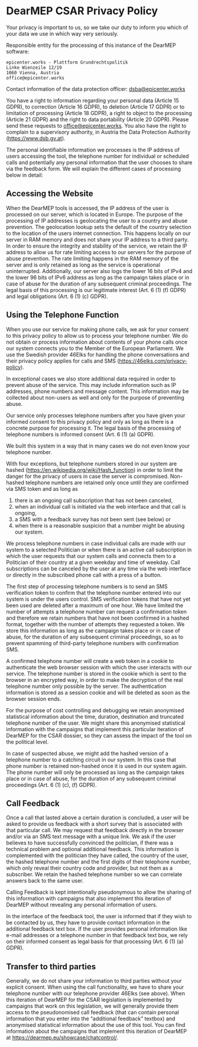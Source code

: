 <!--
SPDX-FileCopyrightText: © 2023 Hugo Peixoto
SPDX-FileCopyrightText: © 2023 Thomas Lohninger
SPDX-FileCopyrightText: © 2023 Tim Weber

SPDX-License-Identifier: AGPL-3.0-or-later
-->

# DearMEP CSAR Privacy Policy

Your privacy is important to us, so we take our duty to inform you which of your data we use in which way very seriously.

Responsible entity for the processing of this instance of the DearMEP software:

```
epicenter.works - Plattform Grundrechtspolitik
Linke Wienzeile 12/19
1060 Vienna, Austria
office@epicenter.works
```

Contact information of the data protection officer: <dsba@epicenter.works>

You have a right to information regarding your personal data (Article 15 GDPR), to correction (Article 16 GDPR), to deletion (Article 17 GDPR) or to limitation of processing (Article 18 GDPR), a right to object to the processing (Article 21 GDPR) and the right to data portability (Article 20 GDPR).
Please send these requests to <office@epicenter.works>.
You also have the right to complain to a supervisory authority, in Austria the Data Protection Authority (<https://www.dsb.gv.at>).

The personal identifiable information we processes is the IP address of users accessing the tool, the telephone number for individual or scheduled calls and potentially any personal information that the user chooses to share via the feedback form.
We will explain the different cases of processing below in detail:

## Accessing the Website

When the DearMEP tools is accessed, the IP address of the user is processed on our server, which is located in Europe.
The purpose of the processing of IP addresses is geolocating the user to a country and abuse prevention.
The geolocation lookup sets the default of the country selection to the location of the users internet connection.
This happens locally on our server in RAM memory and does not share your IP address to a third party.
In order to ensure the integrity and stability of the service, we retain the IP address to allow us for rate limiting access to our servers for the purpose of abuse prevention.
The rate limiting happens in the RAM memory of the server and is only retained as long as the service is operational uninterrupted.
Additionally, our server also logs the lower 16 bits of IPv4 and the lower 96 bits of IPv6 address as long as the campaign takes place or in case of abuse for the duration of any subsequent criminal proceedings.
The legal basis of this processing is our legitimate interest (Art. 6 (1) (f) GDPR) and legal obligations (Art. 6 (1) (c) GDPR).

## Using the Telephone Function

When you use our service for making phone calls, we ask for your consent to this privacy policy to allow us to process your telephone number.
We do not obtain or process information about contents of your phone calls once our system connects you to the Member of the European Parliament.
We use the Swedish provider 46Elks for handling the phone conversations and their privacy policy applies for calls and SMS (<https://46elks.com/privacy-policy>).

In exceptional cases we also store additional data required in order to prevent abuse of the service.
This may include information such as IP addresses, phone numbers and message content.
This information may be collected about non-users as well and only for the purpose of preventing abuse.

Our service only processes telephone numbers after you have given your informed consent to this privacy policy and only as long as there is a concrete purpose for processing it.
The legal basis of the processing of telephone numbers is informed consent (Art. 6 (1) (a) GDPR).

We built this system in a way that in many cases we do not even know your telephone number.

With four exceptions, but telephone numbers stored in our system are hashed (<https://en.wikipedia.org/wiki/Hash_function>) in order to limit the danger for the privacy of users in case the server is compromised.
Non-hashed telephone numbers are retained only once until they are confirmed via SMS token and as long as
1) there is an ongoing call subscription that has not been canceled,
2) when an individual call is initiated via the web interface and that call is ongoing,
3) a SMS with a feedback survey has not been sent (see below) or
4) when there is a reasonable suspicion that a number might be abusing our system.

We process telephone numbers in case individual calls are made with our system to a selected Politician or when there is an active call subscription in which the user requests that our system calls and connects them to a Politician of their country at a given weekday and time of weekday.
Call subscriptions can be canceled by the user at any time via the web interface or directly in the subscribed phone call with a press of a button.

The first step of processing telephone numbers is to send an SMS verification token to confirm that the telephone number entered into our system is under the users control.
SMS verification tokens that have not yet been used are deleted after a maximum of one hour.
We have limited the number of attempts a telephone number can request a confirmation token and therefore we retain numbers that have not been confirmed in a hashed format, together with the number of attempts they requested a token.
We store this information as long as the campaign takes place or in case of abuse, for the duration of any subsequent criminal proceedings, so as to prevent spamming of third-party telephone numbers with confirmation SMS.

A confirmed telephone number will create a web token in a cookie to authenticate the web browser session with which the user interacts with our service.
The telephone number is stored in the cookie which is sent to the browser in an encrypted way, in order to make the decryption of the real telephone number only possible by the server.
The authentication information is stored as a session cookie and will be deleted as soon as the browser session ends.

For the purpose of cost controlling and debugging we retain anonymised statistical information about the time, duration, destination and truncated telephone number of the user.
We might share this anonymised statistical information with the campaigns that implement this particular iteration of DearMEP for the CSAR dossier, so they can assess the impact of the tool on the political level.

In case of suspected abuse, we might add the hashed version of a telephone number to a catching circuit in our system.
In this case that phone number is retained non-hashed once it is used in our system again.
The phone number will only be processed as long as the campaign takes place or in case of abuse, for the duration of any subsequent criminal proceedings (Art. 6 (1) (c), (f) GDPR).

## Call Feedback

Once a call that lasted above a certain duration is concluded, a user will be asked to provide us feedback with a short survey that is associated with that particular call.
We may request that feedback directly in the browser and/or via an SMS text message with a unique link.
We ask if the user believes to have successfully convinced the politician, if there was a technical problem and optional additional feedback.
This information is complemented with the politician they have called, the country of the user, the hashed telephone number and the first digits of their telephone number, which only reveal their country code and provider, but not them as a subscriber. We retain the hashed telephone number so we can correlate answers back to the same user.

Calling Feedback is kept intentionally pseudonymous to allow the sharing of this information with campaigns that also implement this iteration of DearMEP without revealing any personal information of users.

In the interface of the feedback tool, the user is informed that if they wish to be contacted by us, they have to provide contact information in the additional feedback text box.
If the user provides personal information like e-mail addresses or a telephone number in that feedback text box, we rely on their informed consent as legal basis for that processing (Art. 6 (1) (a) GDPR).

## Transfer to third parties

Generally, we do not share your information to third parties without your explicit consent.
When using the call functionality, we have to share your telephone number with our telephone provider 46Elks (see above).
When this iteration of DearMEP for the CSAR legislation is implemented by campaigns that work on this legislation, we will generally provide them access to the pseudonomised call feedback (that can contain personal information that you enter into the “additional feedback” textbox) and anonymised statistical information about the use of this tool.
You can find information about the campaigns that implement this iteration of DearMEP at <https://dearmep.eu/showcase/chatcontrol/>.
